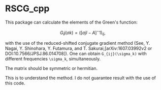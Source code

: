 # RSCG_cpp
This package can calculate the elements of the Green's function:

```math
G_ij(σk) = ([σj I - A]^-1)_{ij},
```

with the use of the reduced-shifted conjugate gradient method
(See, Y. Nagai, Y. Shinohara, Y. Futamura, and T. Sakurai,[arXiv:1607.03992v2 or DOI:10.7566/JPSJ.86.014708]).
One can obtain ``G_{ij}(\sigma_k)`` with different frequencies ``\sigma_k``, simultaneously.

The matrix should be symmetric or hermitian.

This is to understand the method. 
I do not guarantee result with the use of this code. 